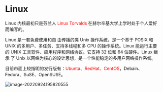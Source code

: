 # Linux

Linux 内核最初只是芬兰人 <font color=red>Linux Torvalds</font> 在赫尔辛基大学上学时处于个人爱好而编写的。

Linux 是一套免费使用和自 由传播的类 Unix 操作系统，是一个基于 POSIX 和 UNIX 的多用户、多任务、支持多线程和多 CPU 的操作系统。Linux 能运行主要的 UNIX 工具软件、应用程序和网络协议。它支持 32 位和 64 位硬件。Linux 继承 了 Unix 以网络为核心的设计思想，是一个性能稳定的多用户网络操作系统。

目前市面上较指明的发行版有：<font color=red>Ubunta、RedHat、CentOS</font>，Debain、Fedora、SuSE、OpenSUSE。

![image-20220924195820555](https://gcore.jsdelivr.net/gh/SurplusFate/guide_img@main/img/202209281406265.png)

